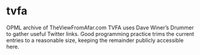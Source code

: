 # tvfa
OPML archive of TheViewFromAfar.com
TVFA uses Dave Winer’s Drummer to gather useful Twitter links. Good programming practice trims the current entries to a reasonable size, keeping the remainder publicly accessible here.
